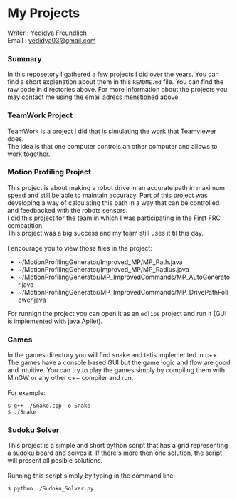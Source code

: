 # My Projects

Writer : Yedidya Freundlich\
Email : yedidya03@gmail.com

### Summary
In this reposetory I gathered a few projects I did over the years. 
You can find a short explenation about them in this ```README.md``` file. You can find the raw code in directories above.
For more information about the projects you may contact me using the email adress menstioned above.

### TeamWork Project
TeamWork is a project I did that is simulating the work that Teamviewer does.\
The idea is that one computer controls an other computer and allows to work together.

### Motion Profiling Project
This project is about making a robot drive in an accurate path in maximum speed and still be able to maintain accuracy.
Part of this project was developing a way of calculating this path in a way that can be controlled and feedbacked with the robots sensors.\
I did this project for the team in which I was participating in the First FRC compatition.\
This project was a big success and my team still uses it til this day.\
\
I encourage you to view those files in the project:
* ~/MotionProfilingGenerator/Improved_MP/MP_Path.java
* ~/MotionProfilingGenerator/Improved_MP/MP_Radius.java
* ~/MotionProfilingGenerator/MP_ImprovedCommands/MP_AutoGenerator.java
* ~/MotionProfilingGenerator/MP_ImprovedCommands/MP_DrivePathFollower.java

For runnign the project you can open it as an ```eclips``` project and run it (GUI is implemented with java Apllet).

### Games
In the games directory you will find snake and tetis implemented in c++.
The games have a console based GUI but the game logic and flow are good and intuitive.
You can try to play the games simply by compiling them with MinGW or any other c++ compiler and run.\
\
For example:
```
$ g++ ./Snake.cpp -o Snake
$ ./Snake
```

### Sudoku Solver
This project is a simple and short python script that has a grid representing a sudoku board and solves it. 
If there's more then one solution, the script will present all posible solutions.\
\
Running this script simply by typing in the command line:
```
$ python ./Sudoku_Solver.py
```
